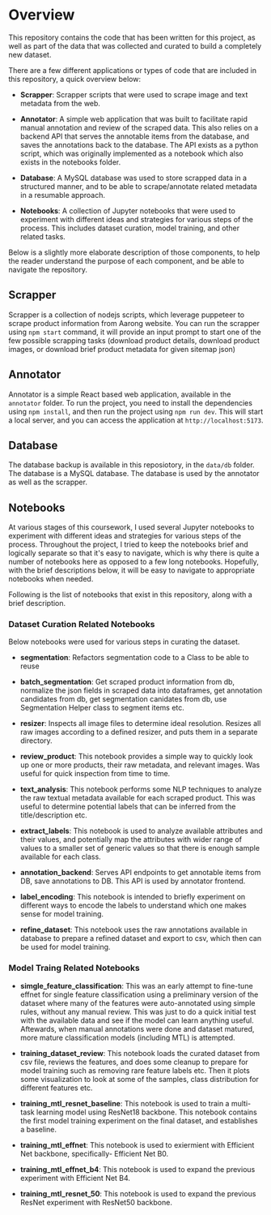 # Overview

This repository contains the code that has been written for this project, as well as part of the data that was collected and curated to build a completely new dataset.

There are a few different applications or types of code that are included in this repository, a quick overview below:

- **Scrapper**: Scrapper scripts that were used to scrape image and text metadata from the web.

- **Annotator**: A simple web application that was built to facilitate rapid manual annotation and review of the scraped data. This also relies on a backend API that serves the annotable items from the database, and saves the annotations back to the database. The API exists as a python script, which was originally implemented as a notebook which also exists in the notebooks folder.

- **Database**: A MySQL database was used to store scrapped data in a structured manner, and to be able to scrape/annotate related metadata in a resumable approach.

- **Notebooks**: A collection of Jupyter notebooks that were used to experiment with different ideas and strategies for various steps of the process. This includes dataset curation, model training, and other related tasks.

Below is a slightly more elaborate description of those components, to help the reader understand the purpose of each component, and be able to navigate the repository.


## Scrapper

Scrapper is a collection of nodejs scripts, which leverage puppeteer to scrape product information from Aarong website. You can run the scrapper using `npm start` command, it will provide an input prompt to start one of the few possible scrapping tasks (download product details, download product images, or download brief product metadata for given sitemap json) 


## Annotator

Annotator is a simple React based web application, available in the `annotator` folder. To run the project, you need to install the dependencies using `npm install`, and then run the project using `npm run dev`. This will start a local server, and you can access the application at `http://localhost:5173`.

## Database

The database backup is available in this reposiotory, in the `data/db` folder. The database is a MySQL database. The database is used by the annotator as well as the scrapper.


## Notebooks

At various stages of this coursework, I used several Jupyter notebooks to experiment with different ideas and strategies for various steps of the process. Throughout the project, I tried to keep the notebooks brief and logically separate so that it's easy to navigate, which is why there is quite a number of notebooks here as opposed to a few long notebooks. Hopefully, with the brief descriptions below, it will be easy to navigate to appropriate notebooks when needed.

Following is the list of notebooks that exist in this repository, along with a brief description.

### Dataset Curation Related Notebooks

Below notebooks were used for various steps in curating the dataset.

- **segmentation**: Refactors segmentation code to a Class to be able to reuse

- **batch_segmentation**: 
	Get scraped product information from db, normalize the json fields in scraped data into dataframes, get annotation candidates from db, get segmentation canidates from db, use Segmentation Helper class to segment items etc.

- **resizer**:
	Inspects all image files to determine ideal resolution. Resizes all raw images according to a defined resizer, and puts them in a separate directory.

- **review_product**:
	This notebook provides a simple way to quickly look up one or more products, their raw metadata, and relevant images. Was useful for quick inspection from time to time.

- **text_analysis**:
	This notebook performs some NLP techniques to analyze the raw textual metadata available for each scraped product. This was useful to determine potential labels that can be inferred from the title/description etc. 

- **extract_labels**:
	This notebook is used to analyze available attributes and their values, and potentially map the attributes with wider range of values to a smaller set of generic values so that there is enough sample available for each class.

- **annotation_backend**:
	Serves API endpoints to get annotable items from DB, save annotations to DB. This API is used by annotator frontend.

- **label_encoding**:
	This notebook is intended to briefly experiment on different ways to encode the labels to understand which one makes sense for model training.

- **refine_dataset**:
	This notebook uses the raw annotations available in database to prepare a refined dataset and export to csv, which then can be used for model training.


### Model Traing Related Notebooks

- **simgle_feature_classification**:
	This was an early attempt to fine-tune effnet for single feature classification using a preliminary version of the dataset where many of the features were auto-annotated using simple rules, without any manual review. This was just to do a quick initial test with the available data and see if the model can learn anything useful. Aftewards, when manual annotations were done and dataset matured, more mature classification models (including MTL) is attempted.


- **training_dataset_review**:
	This notebook loads the curated dataset from csv file, reviews the features, and does some cleanup to prepare for model training such as removing rare feature labels etc. Then it plots some visualization to look at some of the samples, class distribution for different features etc.

- **training_mtl_resnet_baseline**:
	This notebook is used to train a multi-task learning model using ResNet18 backbone. This notebook contains the first model training experiment on the final dataset, and establishes a baseline.

- **training_mtl_effnet**:
	This notebook is used to exiermient with Efficient Net backbone, specifically- Efficient Net B0.

- **training_mtl_effnet_b4**:
	This notebook is used to expand the previous experiment with Efficient Net B4.

- **training_mtl_resnet_50**:
	This notebook is used to expand the previous ResNet experiment with ResNet50 backbone.
